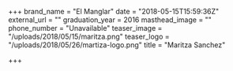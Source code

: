 +++
brand_name = "El Manglar"
date = "2018-05-15T15:59:36Z"
external_url = ""
graduation_year = 2016
masthead_image = ""
phone_number = "Unavailable"
teaser_image = "/uploads/2018/05/15/maritza.png"
teaser_logo = "/uploads/2018/05/26/martiza-logo.png"
title = "Maritza Sanchez"

+++

